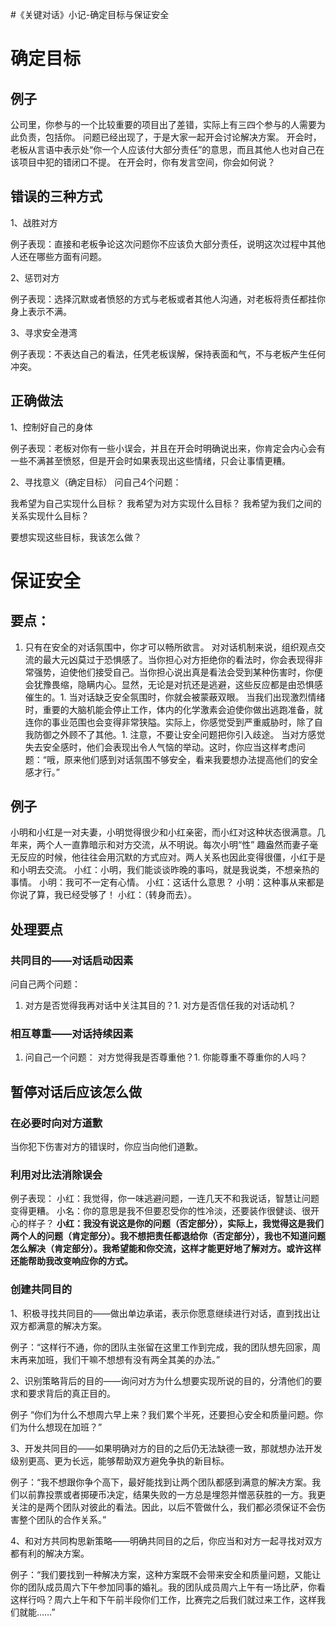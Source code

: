 #《关键对话》小记-确定目标与保证安全
# 确定目标

## 例子

>  
 公司里，你参与的一个比较重要的项目出了差错，实际上有三四个参与的人需要为此负责，包括你。 问题已经出现了，于是大家一起开会讨论解决方案。 开会时，老板从言语中表示处“你一个人应该付大部分责任”的意思，而且其他人也对自己在该项目中犯的错闭口不提。 在开会时，你有发言空间，你会如何说？ 


## 错误的三种方式

1、战胜对方

>  
 例子表现：直接和老板争论这次问题你不应该负大部分责任，说明这次过程中其他人还在哪些方面有问题。 


2、惩罚对方

>  
 例子表现：选择沉默或者愤怒的方式与老板或者其他人沟通，对老板将责任都挂你身上表示不满。 


3、寻求安全港湾

>  
 例子表现：不表达自己的看法，任凭老板误解，保持表面和气，不与老板产生任何冲突。 


## 正确做法

1、控制好自己的身体

>  
 例子表现：老板对你有一些小误会，并且在开会时明确说出来，你肯定会内心会有一些不满甚至愤怒，但是开会时如果表现出这些情绪，只会让事情更糟。 


2、寻找意义（确定目标） 问自己4个问题：

>  
 我希望为自己实现什么目标？ 我希望为对方实现什么目标？ 我希望为我们之间的关系实现什么目标？ 


>  
 要想实现这些目标，我该怎么做？ 


# 保证安全

## 要点：
1. 只有在安全的对话氛围中，你才可以畅所欲言。 对对话机制来说，组织观点交流的最大元凶莫过于恐惧感了。当你担心对方拒绝你的看法时，你会表现得非常强势，迫使他们接受自己。当你担心说出真是看法会受到某种伤害时，你便会犹豫畏缩，隐瞒内心。显然，无论是对抗还是逃避，这些反应都是由恐惧感催生的。1. 当对话缺乏安全氛围时，你就会被蒙蔽双眼。 当我们出现激烈情绪时，重要的大脑机能会停止工作，体内的化学激素会迫使你做出逃跑准备，就连你的事业范围也会变得非常狭隘。实际上，你感觉受到严重威胁时，除了自我防御之外顾不了其他。1. 注意，不要让安全问题把你引入歧途。 当对方感觉失去安全感时，他们会表现出令人气恼的举动。这时，你应当这样考虑问题：“哦，原来他们感到对话氛围不够安全，看来我要想办法提高他们的安全感才行。”
## 例子

>  
 小明和小红是一对夫妻，小明觉得很少和小红亲密，而小红对这种状态很满意。几年来，两个人一直靠暗示和对方交流，从不明说。每次小明“性” 趣盎然而妻子毫无反应的时候，他往往会用沉默的方式应对。两人关系也因此变得很僵，小红于是和小明去交流。 小红：小明，我们能谈谈昨晚的事吗，就是我说类，不想亲热的事情。 小明：我可不一定有心情。 小红：这话什么意思？ 小明：这种事从来都是你说了算，我已经受够了！ 小红：（转身而去）。 


## 处理要点

### 共同目的——对话启动因素

问自己两个问题：
1. 对方是否觉得我再对话中关注其目的？1. 对方是否信任我的对话动机？
### 相互尊重——对话持续因素
1. 问自己一个问题： 对方觉得我是否尊重他？1. 你能尊重不尊重你的人吗？
## 暂停对话后应该怎么做

### 在必要时向对方道歉

当你犯下伤害对方的错误时，你应当向他们道歉。

### 利用对比法消除误会

>  
 例子表现： 小红：我觉得，你一味逃避问题，一连几天不和我说话，智慧让问题变得更糟。 小名：你的意思是我不但要忍受你的性冷淡，还要装作很健谈、很开心的样子？ **小红：我没有说这是你的问题（否定部分），实际上，我觉得这是我们两个人的问题（肯定部分）。我不想把责任都退给你（否定部分），我也不知道问题怎么解决（肯定部分）。我希望能和你交流，这样才能更好地了解对方。或许这样还能帮助我改变响应你的方式。** 


### 创建共同目的

1、积极寻找共同目的——做出单边承诺，表示你愿意继续进行对话，直到找出让双方都满意的解决方案。

>  
 例子：“这样行不通，你的团队主张留在这里工作到完成，我的团队想先回家，周末再来加班，我们干嘛不想想有没有两全其美的办法。” 


2、识别策略背后的目的——询问对方为什么想要实现所说的目的，分清他们的要求和要求背后的真正目的。

>  
 例子 “你们为什么不想周六早上来？我们累个半死，还要担心安全和质量问题。你们为什么想现在加班？” 


3、开发共同目的——如果明确对方的目的之后仍无法缺德一致，那就想办法开发级别更高、更为长远，能够帮助双方避免争执的新目标。

>  
 例子：“我不想跟你争个高下，最好能找到让两个团队都感到满意的解决方案。我们以前靠投票或者掷硬币决定，结果失败的一方总是埋怨并憎恶获胜的一方。我更关注的是两个团队对彼此的看法。因此，以后不管做什么，我们都必须保证不会伤害整个团队的合作关系。” 


4、和对方共同构思新策略——明确共同目的之后，你应当和对方一起寻找对双方都有利的解决方案。

>  
 例子：“我们要找到一种解决方案，这种方案既不会带来安全和质量问题，又能让你的团队成员周六下午参加同事的婚礼。我的团队成员周六上午有一场比萨，你看这样行吗？周六上午和下午前半段你们工作，比赛完之后我们就过来工作，这样我们就能……” 
